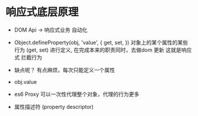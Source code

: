 # 响应式底层原理

- DOM Api -> 响应式业务 自动化
- Object.defineProperty(obj, 'value', {
    get,
    set,
})
    对象上的某个属性的某些行为 (get, set) 进行定义, 在完成本来的职责同时，去做dom 更新
    这就是响应式
    拦截行为
- 缺点呢？ 有点麻烦，每次只能定义一个属性
- obj.value


- es6 Proxy 可以一次性代理整个对象，代理的行为更多

- 属性描述符 (property descriptor)